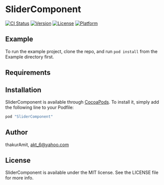 # SliderComponent

[![CI Status](http://img.shields.io/travis/thakurAmit/SliderComponent.svg?style=flat)](https://travis-ci.org/thakurAmit/SliderComponent)
[![Version](https://img.shields.io/cocoapods/v/SliderComponent.svg?style=flat)](http://cocoapods.org/pods/SliderComponent)
[![License](https://img.shields.io/cocoapods/l/SliderComponent.svg?style=flat)](http://cocoapods.org/pods/SliderComponent)
[![Platform](https://img.shields.io/cocoapods/p/SliderComponent.svg?style=flat)](http://cocoapods.org/pods/SliderComponent)

## Example

To run the example project, clone the repo, and run `pod install` from the Example directory first.

## Requirements

## Installation

SliderComponent is available through [CocoaPods](http://cocoapods.org). To install
it, simply add the following line to your Podfile:

```ruby
pod "SliderComponent"
```

## Author

thakurAmit, akt_6@yahoo.com

## License

SliderComponent is available under the MIT license. See the LICENSE file for more info.
